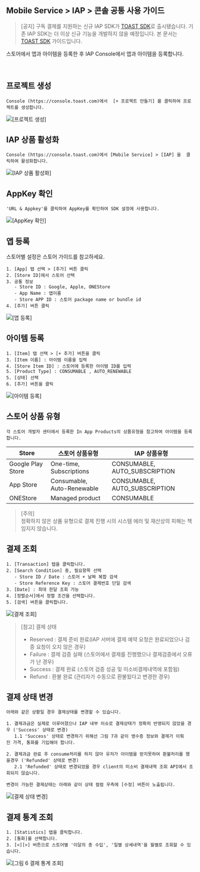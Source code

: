 ## Mobile Service > IAP > 콘솔 공통 사용 가이드

> [공지]
> 구독 결제를 지원하는 신규 IAP SDK가 [TOAST SDK](http://docs.toast.com/ko/TOAST/ko/toast-sdk/overview/)로 출시됐습니다.
> 기존 IAP SDK는 더 이상 신규 기능을 개발하지 않을 예정입니다.
> 본 문서는 [TOAST SDK](http://docs.toast.com/ko/TOAST/ko/toast-sdk/overview/) 가이드입니다.


스토어에서 앱과 아이템을 등록한 후 IAP Console에서 앱과 아이템을 등록합니다.




<br>


## 프로젝트 생성
```
Console (https://console.toast.com)에서  [+ 프로젝트 만들기] 를 클릭하여 프로젝트를 생성합니다.
```
![[프로젝트 생성]](http://static.toastoven.net/prod_iap/iap-console-new-project.png)


## IAP 상품 활성화
```
Console (https://console.toast.com)에서 [Mobile Service] > [IAP] 을  클릭하여 활성화합니다.
```
![[IAP 상품 활성화]](http://static.toastoven.net/prod_iap/iap-console-iap-on.png)


## AppKey 확인
```
'URL & Appkey'를 클릭하여 AppKey를 확인하여 SDK 설정에 사용합니다.
```
![[AppKey 확인]](http://static.toastoven.net/prod_iap/iap-console-appkey.png)


## 앱 등록
스토어별 설정은 스토어 가이드를 참고하세요. 
```
1. [App] 탭 선택 > [추가] 버튼 클릭
2. [Store ID]에서 스토어 선택  
3. 공통 정보
   - Store ID : Google, Apple, ONEStore
   - App Name : 앱이름
   - Store APP ID : 스토어 package name or bundle id
4. [추가] 버튼 클릭 
```
![[앱 등록]](http://static.toastoven.net/prod_iap/iap-console-new-app.png)

## 아이템 등록
```
1. [Item] 탭 선택 > [+ 추가] 버튼을 클릭 
3. [Item 이름] : 아이템 이름을 입력
4. [Store Item ID] : 스토어에 등록한 아이템 ID를 입력  
5. [Product Type] : CONSUMABLE , AUTO_RENEWABLE
5. [상태] 선택  
6. [추가] 버튼을 클릭  
```

![[아이템 등록]](http://static.toastoven.net/prod_iap/iap-console-new-item.png)

## 스토어 상품 유형
```
각 스토어 개발자 센터에서 등록한 In App Products의 상품유형을 참고하여 아이템을 등록합니다.
```

| Store | 스토어 상품유형| IAP 상품유형|    
|---|---|---|
| Google Play Store| One-time, Subscriptions | CONSUMABLE, AUTO_SUBSCRIPTION |
| App Store| Consumable, Auto-Renewable | CONSUMABLE, AUTO_SUBSCRIPTION |
| ONEStore|	Managed product | CONSUMABLE|



> [주의]  
> 정확하지 않은 상품 유형으로 결제 진행 시의 시스템 에러 및 재산상의 피해는 책임지지 않습니다.

## 결제 조회
```
1. [Transaction] 탭을 클릭합니다.  
2. [Search Condition] 중, 필요항목 선택
   - Store ID / Date : 스토어 + 날짜 복합 검색
   - Store Reference Key : 스토어 결제번호 단일 검색 
3. [Date] : 최대 한달 조회 가능
4. [정렬순서]에서 정렬 조건을 선택합니다.
5. [검색] 버튼을 클릭합니다.  
```
![[결제 조회]](http://static.toastoven.net/prod_iap/iap_new_01.png)


> [참고] 결제 상태   
> - Reserved : 결제 준비 완료(IAP 서버에 결제 예약 요청은 완료되었으나 검증 요청이 오지 않은 경우)
> - Failure : 결제 검증 실패  (스토어에서 결제를 진행했으나 결제검증에서 오류가 난 경우)
> - Success : 결제 완료 (스토어 검증 성공 및 미소비결제내역에 포함됨) 
> - Refund : 환불 완료 (관리자가 수동으로 환불됬다고 변경한 경우)



## 결제 상태 변경
```
아래와 같은 상황일 경우 결제상태를 변경할 수 있습니다.

1. 결제과금은 실제로 이루어졌으나 IAP 내부 이슈로 결제상태가 정확히 반영되지 않았을 경우 ('Success' 상태로 변경)
   1.1 'Success' 상태로 변경하기 위해선 그림 7과 같이 영수증 정보와 결제가 이뤄진 가격, 통화를 기입해야 합니다.

2. 결제과금 완료 후 consume처리를 하지 않아 유저가 아이템을 받지못하여 환불처리를 했을경우 ('Refunded' 상태로 변경)
   2.1 'Refunded' 상태로 변경되었을 경우 client의 미소비 결제내역 조회 API에서 조회되지 않습니다.

변경이 가능한 결제상태는 아래와 같이 상태 컬럼 우측에 [수정] 버튼이 노출됩니다.
```
![[결제 상태 변경]](http://static.toastoven.net/prod_iap/iap_new_03.png)


## 결제 통계 조회
```
1. [Statistics] 탭을 클릭합니다.  
2. [통화]를 선택합니다.  
3. [<][>] 버튼으로 스토어별 '이달의 총 수입', '일별 상세내역'을 월별로 조회할 수 있습니다.  
```
![[그림 6 결제 통계 조회]](http://static.toastoven.net/prod_iap/iap_n_35.png)


